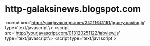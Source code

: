 # http-galaksinews.blogspot.com
&lt;script src='http://yourjavascript.com/24211643151/jquery.easing.js' type='text/javascript'/> &lt;script src='http://yourjavascript.com/013120251122/tabview.js' type='text/javascript'/> &lt;script type='text/javascript'>
